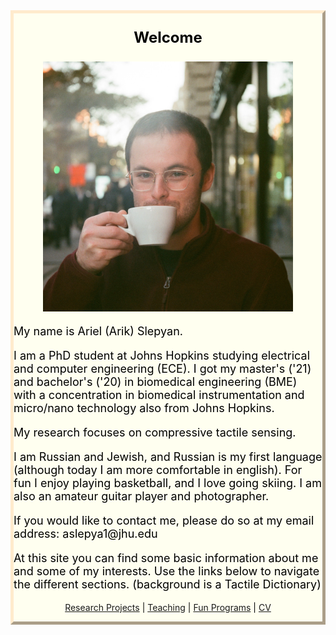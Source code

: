 <style>
body {
  background-image: url('/pictures/dict_background_us.png'); background-size: 2000px;
}
</style>

<style>
.myDiv {
  border: 5px outset BlanchedAlmond;
  background-color: Ivory;    
  text-align: left;
}
</style>

<div class="myDiv">

<p style="font-weight: bold; font-size: 24px; color: black; text-align: center;">
Welcome
</p>

<p style="text-align: center;">
  <img src="/pictures/good_small.jpg" width="400" />
</p>

<p style="font-size: 18px; color: black; ">
My name is Ariel (Arik) Slepyan.
</p>

<p style="font-size: 18px; color: black; ">
I am a PhD student at Johns Hopkins studying electrical and computer engineering (ECE). I got my master's ('21) and bachelor's ('20) in biomedical engineering (BME) with a concentration in biomedical instrumentation and micro/nano technology also from Johns Hopkins.
</p>

<p style="font-size: 18px; color: black; ">
My research focuses on compressive tactile sensing.
</p>

<p style="font-size: 18px; color: black;">
I am Russian and Jewish, and Russian is my first language (although today I am more comfortable in english).
For fun I enjoy playing basketball, and I love going skiing.
I am also an amateur guitar player and photographer.
</p>

<p style="font-size: 18px; color: black;">
If you would like to contact me, please do so at my email address: aslepya1@jhu.edu
</p>

<p style="font-size: 18px; color: black; ">
At this site you can find some basic information about me and some of my interests.
Use the links below to navigate the different sections.
(background is a Tactile Dictionary)
</p>

<p align="center" style="color: black; ">
  <a href="http://arielslepyan.me/Projects">Research Projects</a> |
  <a href="http://arielslepyan.me/Teaching">Teaching</a> |
  <a href="http://arielslepyan.me/Fun">Fun Programs</a> |
  <a href="http://arielslepyan.me/CV">CV</a> 
</p>

</div>

